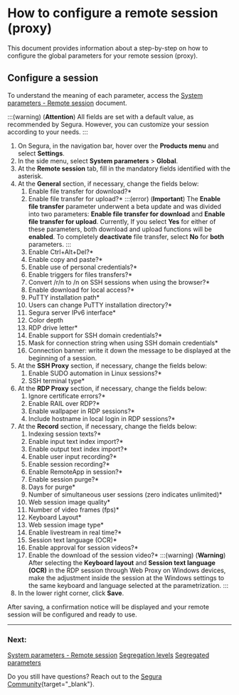 # How to configure a remote session (proxy)

This document provides information about a step-by-step on how to configure the global parameters for your remote session (proxy).

## Configure a session

To understand the meaning of each parameter, access the [System parameters - Remote session](/v4/docs/pam-session-proxy-settings) document.

:::(warning) (**Attention**)
All fields are set with a default value, as recommended by Segura. However, you can customize your session according to your needs.
:::

1. On Segura, in the navigation bar, hover over the **Products menu** and select **Settings**.
2. In the side menu, select **System parameters** >  **Global**. 
3. At the **Remote session** tab, fill in the mandatory fields identified with the asterisk.
4. At the **General** section, if necessary, change the fields below:
    1. Enable file transfer for download?*
    2. Enable file transfer for upload?*
        :::(error) (**Important**)
        The **Enable file transfer** parameter underwent a beta update and was divided into two parameters: **Enable file transfer for download** and **Enable file transfer for upload**. Currently, If you select **Yes** for either of these parameters, both download and upload functions will be **enabled**. To completely **deactivate** file transfer, select **No** for **both** parameters.
        :::
    3. Enable Ctrl+Alt+Del?*
    4. Enable copy and paste?*
    5. Enable use of personal credentials?*
    6. Enable triggers for files transfers?*
    7. Convert /r/n to /n on SSH sessions when using the browser?*
    8. Enable download for local access?*
    9. PuTTY installation path*
    10. Users can change PuTTY installation directory?*
    11. Segura server IPv6 interface*
    12. Color depth
    13. RDP drive letter*
    14. Enable support for SSH domain credentials?*
    15. Mask for connection string when using SSH domain credentials*
    16. Connection banner: write it down the message to be displayed at the beginning of a session.
5. At the **SSH Proxy** section, if necessary, change the fields below:
    1. Enable SUDO automation in Linux sessions?*
    2. SSH terminal type*
6. At the **RDP Proxy** section, if necessary, change the fields below:
    1. Ignore certificate errors?*
    2. Enable RAIL over RDP?*
    3. Enable wallpaper in RDP sessions?*
    4. Include hostname in local login in RDP sessions?*
7. At the **Record** section, if necessary, change the fields below:
    1. Indexing session texts?*
    2. Enable input text index import?*
    3. Enable output text index import?*
    4. Enable user input recording?*
    5. Enable session recording?*
    6. Enable RemoteApp in session?*
    7. Enable session purge?*
    8. Days for purge*
    9. Number of simultaneous user sessions (zero indicates unlimited)*
    10. Web session image quality*
    11. Number of video frames (fps)*
    12. Keyboard Layout*
    13. Web session image type*
    14. Enable livestream in real time?*
    15. Session text language (OCR)*
    16. Enable approval for session videos?*
    17. Enable the download of the session video?*
    :::(warning) (**Warning**)
    After selecting the **Keyboard layout** and **Session text language (OCR)** in the RDP session through Web Proxy on Windows devices, make the adjustment inside the session at the Windows settings to the same keyboard and language selected at the parametrization.
    :::
8. In the lower right corner, click **Save**.

After saving, a confirmation notice will be displayed and your remote session will be configured and ready to use.

***
### Next:
[System parameters - Remote session](/v4/docs/pam-session-proxy-settings)
[Segregation levels](/v4/docs/pam-session-segregation-level)
[Segregated parameters](/v4/docs/pam-session-segregated-parameters)

Do you still have questions? Reach out to the [Segura Community](https://community.Segura.io/){target="_blank"}.